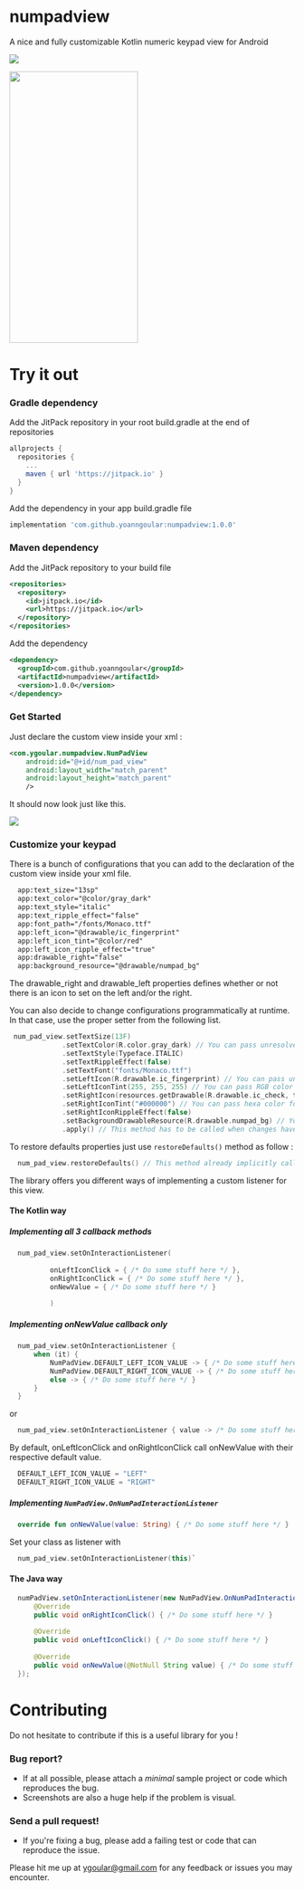 # numpadview
A nice and fully customizable Kotlin numeric keypad view for Android
 
[![](https://jitpack.io/v/yoanngoular/numpadview.svg)](https://jitpack.io/#yoanngoular/numpadview)
 
<img src="https://media.giphy.com/media/bqsJUifrQ0tpniVmtr/giphy.gif" width="227" height="480" />
 
# Try it out
 
### Gradle dependency
Add the JitPack repository in your root build.gradle at the end of repositories
```groovy
allprojects {
  repositories {
    ...
    maven { url 'https://jitpack.io' }
  }
}
```
Add the dependency in your app build.gradle file
```groovy
implementation 'com.github.yoanngoular:numpadview:1.0.0'
```
 
### Maven dependency
Add the JitPack repository to your build file
```xml
<repositories>
  <repository>
    <id>jitpack.io</id>
    <url>https://jitpack.io</url>
  </repository>
</repositories>
```
Add the dependency
```xml
<dependency>
  <groupId>com.github.yoanngoular</groupId>
  <artifactId>numpadview</artifactId>
  <version>1.0.0</version>
</dependency>
```
 
### Get Started
Just declare the custom view inside your xml :
```xml
<com.ygoular.numpadview.NumPadView
    android:id="@+id/num_pad_view"
    android:layout_width="match_parent"
    android:layout_height="match_parent"
    />
```
It should now look just like this.
 
<img align="center" src="http://i63.tinypic.com/zv4jdg.png"/>
 
### Customize your keypad
 
There is a bunch of configurations that you can add to the declaration of the custom view inside your xml file.
```xml
  app:text_size="13sp"
  app:text_color="@color/gray_dark"
  app:text_style="italic"
  app:text_ripple_effect="false"
  app:font_path="/fonts/Monaco.ttf"
  app:left_icon="@drawable/ic_fingerprint"
  app:left_icon_tint="@color/red"
  app:left_icon_ripple_effect="true"
  app:drawable_right="false"
  app:background_resource="@drawable/numpad_bg"
```
The drawable_right and drawable_left properties defines whether or not there is an icon to set on the left and/or the right.
 
You can also decide to change configurations programmatically at runtime. In that case, use the proper setter from the following list.
 ```kotlin
  num_pad_view.setTextSize(13F)
              .setTextColor(R.color.gray_dark) // You can pass unresolved colors reference
              .setTextStyle(Typeface.ITALIC)
              .setTextRippleEffect(false)
              .setTextFont("fonts/Monaco.ttf")
              .setLeftIcon(R.drawable.ic_fingerprint) // You can pass unresolved drawable reference
              .setLeftIconTint(255, 255, 255) // You can pass RGB color format
              .setRightIcon(resources.getDrawable(R.drawable.ic_check, theme)) // You can pass resolved Drawable object
              .setRightIconTint("#000000") // You can pass hexa color format
              .setRightIconRippleEffect(false)
              .setBackgroundDrawableResource(R.drawable.numpad_bg) // You can set a custom Drawable background to the view
              .apply() // This method has to be called when changes have been made on the view's attributes
 
```
To restore defaults properties just use `restoreDefaults()` method as follow :
```kotlin
  num_pad_view.restoreDefaults() // This method already implicitly call apply() method so you don't need to call it
```
The library offers you different ways of implementing a custom listener for this view.
 
#### The Kotlin way
 
##### Implementing all 3 callback methods
```kotlin
  num_pad_view.setOnInteractionListener(
  
          onLeftIconClick = { /* Do some stuff here */ },
          onRightIconClick = { /* Do some stuff here */ },
          onNewValue = { /* Do some stuff here */ }
          
          )
```
##### Implementing onNewValue callback only
```kotlin
  num_pad_view.setOnInteractionListener {
      when (it) {
          NumPadView.DEFAULT_LEFT_ICON_VALUE -> { /* Do some stuff here */ }
          NumPadView.DEFAULT_RIGHT_ICON_VALUE -> { /* Do some stuff here */ }
          else -> { /* Do some stuff here */ }
      }
  }
```
or
```kotlin
  num_pad_view.setOnInteractionListener { value -> /* Do some stuff here */ }
```
By default, onLeftIconClick and onRightIconClick call onNewValue with their respective default value.
```kotlin
  DEFAULT_LEFT_ICON_VALUE = "LEFT"
  DEFAULT_RIGHT_ICON_VALUE = "RIGHT"
```
##### Implementing `NumPadView.OnNumPadInteractionListener`
```kotlin
  override fun onNewValue(value: String) { /* Do some stuff here */ }
```
Set your class as listener with
```kotlin
  num_pad_view.setOnInteractionListener(this)`
```
#### The Java way
```java
  numPadView.setOnInteractionListener(new NumPadView.OnNumPadInteractionListener() {
      @Override
      public void onRightIconClick() { /* Do some stuff here */ }
 
      @Override
      public void onLeftIconClick() { /* Do some stuff here */ }
 
      @Override
      public void onNewValue(@NotNull String value) { /* Do some stuff here */ }
  });
```
 
# Contributing
Do not hesitate to contribute if this is a useful library for you !
 
### Bug report? 
- If at all possible, please attach a *minimal* sample project or code which reproduces the bug. 
- Screenshots are also a huge help if the problem is visual.
### Send a pull request!
- If you're fixing a bug, please add a failing test or code that can reproduce the issue.
 
Please hit me up at ygoular@gmail.com for any feedback or issues you may encounter.
